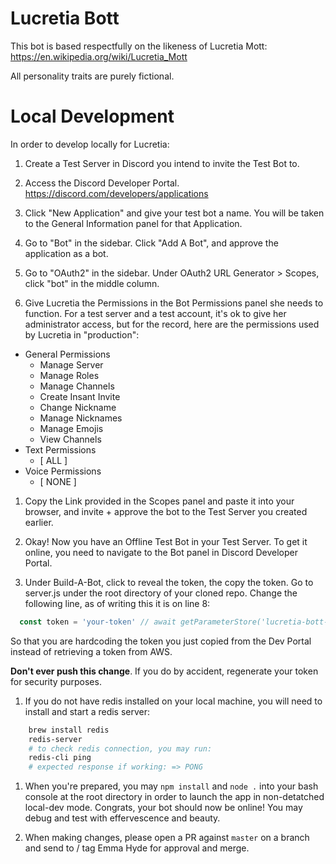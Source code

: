 # Lucretia Bott
This bot is based respectfully on the likeness of Lucretia Mott: https://en.wikipedia.org/wiki/Lucretia_Mott

All personality traits are purely fictional.

# Local Development 
In order to develop locally for Lucretia:

1. Create a Test Server in Discord you intend to invite the Test Bot to.

1. Access the Discord Developer Portal.
https://discord.com/developers/applications

1. Click "New Application" and give your test bot a name. You will be taken to the General Information panel for that Application.

1. Go to "Bot" in the sidebar. Click "Add A Bot", and approve the application as a bot.

1. Go to "OAuth2" in the sidebar. Under OAuth2 URL Generator > Scopes, click "bot" in the middle column.

1. Give Lucretia the Permissions in the Bot Permissions panel she needs to function. For a test server and a test account, it's ok to give her administrator access, but for the record, here are the permissions used by Lucretia in "production":

- General Permissions
	- Manage Server
	- Manage Roles
	- Manage Channels 
	- Create Insant Invite
	- Change Nickname
	- Manage Nicknames 
	- Manage Emojis 
	- View Channels
- Text Permissions 
	- [ ALL ]
- Voice Permissions 
	- [ NONE ]

1. Copy the Link provided in the Scopes panel and paste it into your browser, and invite + approve the bot to the Test Server you created earlier.

1. Okay! Now you have an Offline Test Bot in your Test Server. To get it online, you need to navigate to the Bot panel in Discord Developer Portal.

1. Under Build-A-Bot, click to reveal the token, the copy the token. Go to server.js under the root directory of your cloned repo. Change the following line, as of writing this it is on line 8:

```js
  const token = 'your-token' // await getParameterStore('lucretia-bott-token')
```

  So that you are hardcoding the token you just copied from the Dev Portal instead of retrieving a token from AWS.

**Don't ever push this change**. If you do by accident, regenerate your token for security purposes. 

1. If you do not have redis installed on your local machine, you will need to install and start a redis server: 

```bash
	brew install redis 
	redis-server
	# to check redis connection, you may run: 
	redis-cli ping
	# expected response if working: => PONG
```

1. When you're prepared, you may `npm install` and `node .` into your bash console at the root directory in order to launch the app in non-detatched local-dev mode. Congrats, your bot should now be online! You may debug and test with effervescence and beauty. 

1. When making changes, please open a PR against `master` on a branch and send to / tag Emma Hyde for approval and merge.

